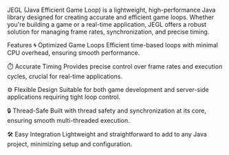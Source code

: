 JEGL (Java Efficient Game Loop) is a lightweight, high-performance Java library designed for creating accurate and efficient game loops. Whether you're building a game or a real-time application, JEGL offers a robust solution for managing frame rates, synchronization, and precise timing.

Features
🌀 Optimized Game Loops
Efficient time-based loops with minimal CPU overhead, ensuring smooth performance.

⏱️ Accurate Timing
Provides precise control over frame rates and execution cycles, crucial for real-time applications.

⚙️ Flexible Design
Suitable for both game development and server-side applications requiring tight loop control.

🔒 Thread-Safe
Built with thread safety and synchronization at its core, ensuring smooth multi-threaded execution.

🛠️ Easy Integration
Lightweight and straightforward to add to any Java project, minimizing setup and configuration.
